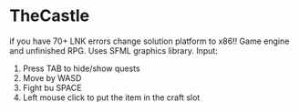 # TheCastle
if you have 70+ LNK errors change solution platform to x86!!
Game engine and unfinished RPG. Uses SFML graphics library.
 Input:
 1. Press TAB to hide/show quests
 2. Move by WASD
 3. Fight bu SPACE
 4. Left mouse click to put the item in the craft slot
